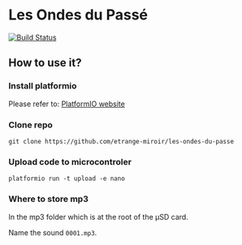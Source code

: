 # Les Ondes du Passé

[![Build Status](https://travis-ci.org/etrange-miroir/les-ondes-du-passe.svg?branch=master)](https://travis-ci.org/etrange-miroir/les-ondes-du-passe)

## How to use it?

### Install platformio

Please refer to: [PlatformIO website](http://platformio.org/)

### Clone repo

```
git clone https://github.com/etrange-miroir/les-ondes-du-passe
```

### Upload code to microcontroler

```
platformio run -t upload -e nano
```

### Where to store mp3

In the mp3 folder which is at the root of the µSD card.

Name the sound ```0001.mp3```.
